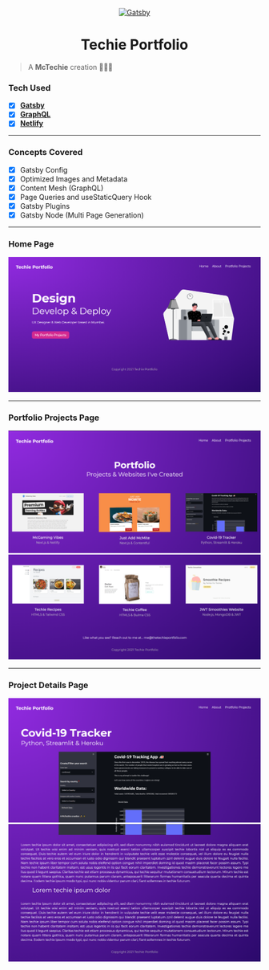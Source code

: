 <p align="center">
  <a href="https://www.gatsbyjs.com">
    <img alt="Gatsby" src="https://www.gatsbyjs.com/Gatsby-Monogram.svg" width="60" />
  </a>
</p>
<h1 align="center">
  Techie Portfolio
</h1>

> A **McTechie** creation 👨‍🎨✨

### Tech Used

- [x] **[Gatsby](https://www.gatsbyjs.com/)**
- [x] **[GraphQL](https://graphql.org/)**
- [x] **[Netlify](https://www.netlify.com/)**

---

### Concepts Covered

- [x] Gatsby Config
- [x] Optimized Images and Metadata
- [x] Content Mesh (GraphQL)
- [x] Page Queries and useStaticQuery Hook
- [x] Gatsby Plugins
- [x] Gatsby Node (Multi Page Generation)

---

### Home Page

![Landing Page](./assets/landing.png)

---

### Portfolio Projects Page

![Projects Page](./assets/projects-1.png)
![Projects Page](./assets/projects-2.png)

---

### Project Details Page

![Project Details](./assets/project-details-1.png)
![Project Details](./assets/project-details-2.png)